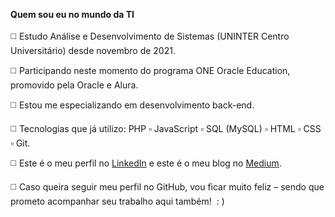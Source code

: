 **Quem sou eu no mundo da TI**  
&nbsp;   
:white_medium_square:  Estudo Análise e Desenvolvimento de Sistemas (UNINTER Centro Universitário) desde novembro de 2021.

:white_medium_square:  Participando neste momento do programa ONE Oracle Education, promovido pela Oracle e Alura.

:white_medium_square:  Estou me especializando em desenvolvimento back-end.

:white_medium_square:  Tecnologias que já utilizo: PHP  :white_small_square:  JavaScript  :white_small_square:  SQL (MySQL) :white_small_square:   HTML  :white_small_square:   CSS :white_small_square:   Git.

:white_medium_square: Este é o meu perfil no [LinkedIn](https://www.linkedin.com/in/michelelozada/) e este é o meu blog no [Medium](https://medium.com/@michelelozada).

:white_medium_square: Caso queira seguir meu perfil no GitHub, vou ficar muito feliz – sendo que prometo acompanhar seu trabalho aqui também!&nbsp; : )
